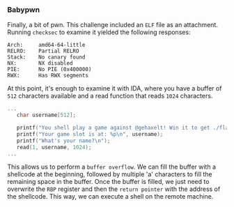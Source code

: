 ### Babypwn
Finally, a bit of pwn. This challenge included an `ELF` file as an attachment. Running `checksec` to examine it yielded the following responses:
```
Arch:     amd64-64-little
RELRO:    Partial RELRO
Stack:    No canary found
NX:       NX disabled
PIE:      No PIE (0x400000)
RWX:      Has RWX segments
```
At this point, it's enough to examine it with IDA, where you have a buffer of `512` characters available and a read function that reads `1024` characters. 
```c
...
   char username[512];

   printf("You shell play a game against @gehaxelt! Win it to get ./flag.txt!\n");
   printf("Your game slot is at: %p\n", username);
   printf("What's your name?\n");
   read(1, username, 1024);
...
```
This allows us to perform a `buffer overflow`. We can fill the buffer with a shellcode at the beginning, followed by multiple 'a' characters to fill the remaining space in the buffer. Once the buffer is filled, we just need to overwrite the `RBP` register and then the `return pointer` with the address of the shellcode. This way, we can execute a shell on the remote machine.
